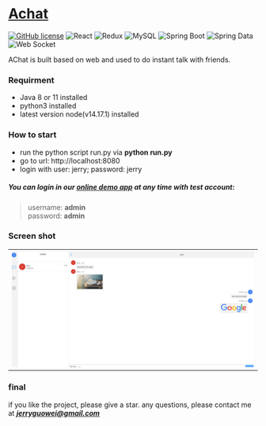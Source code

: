 # [Achat](http://duduanan.com)

 [![GitHub license](https://img.shields.io/badge/license-MIT-blue)](https://github.com/facebook/react/blob/master/LICENSE)
 ![React](https://img.shields.io/badge/React-17.0.0-green.svg)
 ![Redux](https://img.shields.io/badge/Redux-4.0.5-green.svg)
 ![MySQL](https://img.shields.io/badge/MySQL-8.0.19-blue)
 ![Spring Boot](https://img.shields.io/badge/Spring%20Boot-2.3.4-blue)
 ![Spring Data](https://img.shields.io/badge/Spring%20Data-2.3.4-blue)
 ![Web Socket](https://img.shields.io/badge/Web-Socket-blue)
 
 AChat is built based on web and used to do instant talk with friends. 
 
 ### Requirment
 * Java 8 or 11 installed
 * python3 installed
 * latest version node(v14.17.1) installed
 
 ### How to start
 * run the python script run.py via **python run.py** 
 * go to url: http://localhost:8080 
 * login with user: jerry; password: jerry

##### You can login in our [online demo app](http://duduanan.com) at any time with test account:
  > username: **admin**  
  > password: **admin**

### Screen shot
<table>
	<tr>
    <td><img alt="Chat View" src="./chat-show.png"/></td>
    </tr>
</table>

### final
if you like the project, please give a star.
any questions, please contact me at ***jerryguowei@gmail.com*** 
